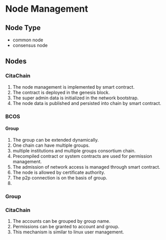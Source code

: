 # Node Management

## Node Type

- common node
- consensus node

## Nodes

### CitaChain

1. The node management is implemented by smart contract.
2. The contract is deployed in the genesis block.
3. The super admin data is initialized in the network bootstrap.
4. The node data is published and persisted into chain by smart contract.


### BCOS

#### Group

1. The group can be extended dynamically.
2. One chain can have multiple groups.
3. multiple institutions and multiple groups consortium chain.
4. Precompiled contract or system contracts are used for permission management.
5. The admission of network access is managed through smart contract.
6. The node is allowed by certificate authority.
7. The p2p connection is on the basis of group.
8. 

### Group

### CitaChain

1. The accounts can be grouped by group name.
2. Permissions can be granted to account and group.
3. This mechanism is similar to linux user management.
